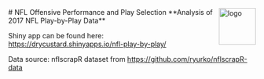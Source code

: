 <img align = "right" width="75" alt="logo" src="https://user-images.githubusercontent.com/97678601/149636901-fb79e698-7c0e-47fb-bb88-033785485fc7.png"> 
# NFL Offensive Performance and Play Selection
**Analysis of 2017 NFL Play-by-Play Data**

Shiny app can be found here: https://drycustard.shinyapps.io/nfl-play-by-play/

Data source: nflscrapR dataset from https://github.com/ryurko/nflscrapR-data

